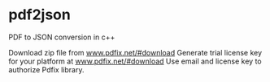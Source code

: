 # pdf2json
PDF to JSON conversion in c++

Download zip file from www.pdfix.net/#download
Generate trial license key for your platform at www.pdfix.net/#download
Use email and license key to authorize Pdfix library.
